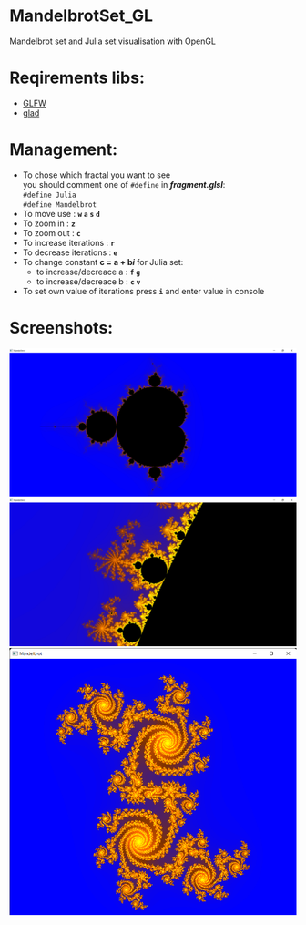 # MandelbrotSet_GL
Mandelbrot set and Julia set visualisation with OpenGL   
# Reqirements libs:
- [GLFW](https://www.glfw.org/download.html)
- [glad](https://glad.dav1d.de/)
# Management:
- To chose which fractal you want to see   
you should comment one of `#define` in ***fragment.glsl***:   
`#define Julia`  
`#define Mandelbrot`
- To move use : **`w` `a` `s` `d`**
- To zoom in : **`z`**
- To zoom out : **`c`**
- To increase iterations : **`r`**
- To decrease iterations : **`e`**
- To change constant **c = a + b*i*** for Julia set:   
  - to increase/decreace a : **`f` `g`**
  - to increase/decreace b : **`c` `v`**
 - To set own value of iterations press **`i`** and enter value in console
  

# Screenshots:
![Mandelbrot Set](https://github.com/GlebPlakhtii/MandelbrotSet_GL/blob/master/Images/Mandelbrot%2018.02.2022%2020_29_17.png)
![Mandelbrot Set](https://github.com/GlebPlakhtii/MandelbrotSet_GL/blob/master/Images/Mandelbrot%2018.02.2022%2020_30_12.png)
![Julia Set](https://github.com/GlebPlakhtii/MandelbrotSet_GL/blob/master/Images/Mandelbrot%2018.02.2022%2020_33_00.png)




